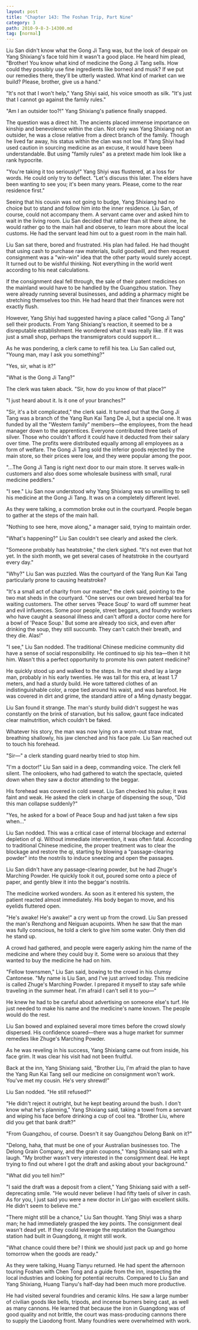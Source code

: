 ```yaml
---
layout: post
title: "Chapter 143: The Foshan Trip, Part Nine"
category: 3
path: 2010-9-8-3-14300.md
tag: [normal]
---
```


Liu San didn't know what the Gong Ji Tang was, but the look of despair on Yang Shixiang's face told him it wasn't a good place. He heard him plead, "Brother! You know what kind of medicine the Gong Ji Tang sells. How could they possibly use fine ingredients like borneol and musk? If we put our remedies there, they'll be utterly wasted. What kind of market can we build? Please, brother, give us a hand."

"It's not that I won't help," Yang Shiyi said, his voice smooth as silk. "It's just that I cannot go against the family rules."

"Am I an outsider too?!" Yang Shixiang's patience finally snapped.

The question was a direct hit. The ancients placed immense importance on kinship and benevolence within the clan. Not only was Yang Shixiang not an outsider, he was a close relative from a direct branch of the family. Though he lived far away, his status within the clan was not low. If Yang Shiyi had used caution in sourcing medicine as an excuse, it would have been understandable. But using "family rules" as a pretext made him look like a rank hypocrite.

"You're taking it too seriously!" Yang Shiyi was flustered, at a loss for words. He could only try to deflect. "Let's discuss this later. The elders have been wanting to see you; it's been many years. Please, come to the rear residence first."

Seeing that his cousin was not going to budge, Yang Shixiang had no choice but to stand and follow him into the inner residence. Liu San, of course, could not accompany them. A servant came over and asked him to wait in the living room. Liu San decided that rather than sit there alone, he would rather go to the main hall and observe, to learn more about the local customs. He had the servant lead him out to a guest room in the main hall.

Liu San sat there, bored and frustrated. His plan had failed. He had thought that using cash to purchase raw materials, build goodwill, and then request consignment was a "win-win" idea that the other party would surely accept. It turned out to be wishful thinking. Not everything in the world went according to his neat calculations.

If the consignment deal fell through, the sale of their patent medicines on the mainland would have to be handled by the Guangzhou station. They were already running several businesses, and adding a pharmacy might be stretching themselves too thin. He had heard that their finances were not exactly flush.

However, Yang Shiyi had suggested having a place called "Gong Ji Tang" sell their products. From Yang Shixiang's reaction, it seemed to be a disreputable establishment. He wondered what it was really like. If it was just a small shop, perhaps the transmigrators could support it...

As he was pondering, a clerk came to refill his tea. Liu San called out, "Young man, may I ask you something?"

"Yes, sir, what is it?"

"What is the Gong Ji Tang?"

The clerk was taken aback. "Sir, how do you know of that place?"

"I just heard about it. Is it one of your branches?"

"Sir, it's a bit complicated," the clerk said. It turned out that the Gong Ji Tang was a branch of the Yang Run Kai Tang De Ji, but a special one. It was funded by all the "Western family" members—the employees, from the head manager down to the apprentices. Everyone contributed three taels of silver. Those who couldn't afford it could have it deducted from their salary over time. The profits were distributed equally among all employees as a form of welfare. The Gong Ji Tang sold the inferior goods rejected by the main store, so their prices were low, and they were popular among the poor.

"...The Gong Ji Tang is right next door to our main store. It serves walk-in customers and also does some wholesale business with small, rural medicine peddlers."

"I see." Liu San now understood why Yang Shixiang was so unwilling to sell his medicine at the Gong Ji Tang. It was on a completely different level.

As they were talking, a commotion broke out in the courtyard. People began to gather at the steps of the main hall.

"Nothing to see here, move along," a manager said, trying to maintain order.

"What's happening?" Liu San couldn't see clearly and asked the clerk.

"Someone probably has heatstroke," the clerk sighed. "It's not even that hot yet. In the sixth month, we get several cases of heatstroke in the courtyard every day."

"Why?" Liu San was puzzled. Was the courtyard of the Yang Run Kai Tang particularly prone to causing heatstroke?

"It's a small act of charity from our master," the clerk said, pointing to the two mat sheds in the courtyard. "One serves our own brewed herbal tea for waiting customers. The other serves 'Peace Soup' to ward off summer heat and evil influences. Some poor people, street beggars, and foundry workers who have caught a seasonal illness and can't afford a doctor come here for a bowl of 'Peace Soup.' But some are already too sick, and even after drinking the soup, they still succumb. They can't catch their breath, and they die. Alas!"

"I see," Liu San nodded. The traditional Chinese medicine community did have a sense of social responsibility. He continued to sip his tea—then it hit him. Wasn't this a perfect opportunity to promote his own patent medicine?

He quickly stood up and walked to the steps. In the mat shed lay a large man, probably in his early twenties. He was tall for this era, at least 1.7 meters, and had a sturdy build. He wore tattered clothes of an indistinguishable color, a rope tied around his waist, and was barefoot. He was covered in dirt and grime, the standard attire of a Ming dynasty beggar.

Liu San found it strange. The man's sturdy build didn't suggest he was constantly on the brink of starvation, but his sallow, gaunt face indicated clear malnutrition, which couldn't be faked.

Whatever his story, the man was now lying on a worn-out straw mat, breathing shallowly, his jaw clenched and his face pale. Liu San reached out to touch his forehead.

"Sir—" a clerk standing guard nearby tried to stop him.

"I'm a doctor!" Liu San said in a deep, commanding voice. The clerk fell silent. The onlookers, who had gathered to watch the spectacle, quieted down when they saw a doctor attending to the beggar.

His forehead was covered in cold sweat. Liu San checked his pulse; it was faint and weak. He asked the clerk in charge of dispensing the soup, "Did this man collapse suddenly?"

"Yes, he asked for a bowl of Peace Soup and had just taken a few sips when..."

Liu San nodded. This was a critical case of internal blockage and external depletion of qi. Without immediate intervention, it was often fatal. According to traditional Chinese medicine, the proper treatment was to clear the blockage and restore the qi, starting by blowing a "passage-clearing powder" into the nostrils to induce sneezing and open the passages.

Liu San didn't have any passage-clearing powder, but he had Zhuge's Marching Powder. He quickly took it out, poured some onto a piece of paper, and gently blew it into the beggar's nostrils.

The medicine worked wonders. As soon as it entered his system, the patient reacted almost immediately. His body began to move, and his eyelids fluttered open.

"He's awake! He's awake!" a cry went up from the crowd. Liu San pressed the man's Renzhong and Neiguan acupoints. When he saw that the man was fully conscious, he told a clerk to give him some water. Only then did he stand up.

A crowd had gathered, and people were eagerly asking him the name of the medicine and where they could buy it. Some were so anxious that they wanted to buy the medicine he had on him.

"Fellow townsmen," Liu San said, bowing to the crowd in his clumsy Cantonese. "My name is Liu San, and I've just arrived today. This medicine is called Zhuge's Marching Powder. I prepared it myself to stay safe while traveling in the summer heat. I'm afraid I can't sell it to you—"

He knew he had to be careful about advertising on someone else's turf. He just needed to make his name and the medicine's name known. The people would do the rest.

Liu San bowed and explained several more times before the crowd slowly dispersed. His confidence soared—there was a huge market for summer remedies like Zhuge's Marching Powder.

As he was reveling in his success, Yang Shixiang came out from inside, his face grim. It was clear his visit had not been fruitful.

Back at the inn, Yang Shixiang said, "Brother Liu, I'm afraid the plan to have the Yang Run Kai Tang sell our medicine on consignment won't work. You've met my cousin. He's very shrewd!"

Liu San nodded. "He still refused?"

"He didn't reject it outright, but he kept beating around the bush. I don't know what he's planning," Yang Shixiang said, taking a towel from a servant and wiping his face before drinking a cup of cool tea. "Brother Liu, where did you get that bank draft?"

"From Guangzhou, of course. Doesn't it say Guangzhou Delong Bank on it?"

"Delong, haha, that must be one of your Australian businesses too. The Delong Grain Company, and the grain coupons," Yang Shixiang said with a laugh. "My brother wasn't very interested in the consignment deal. He kept trying to find out where I got the draft and asking about your background."

"What did you tell him?"

"I said the draft was a deposit from a client," Yang Shixiang said with a self-deprecating smile. "He would never believe I had fifty taels of silver in cash. As for you, I just said you were a new doctor in Lin'gao with excellent skills. He didn't seem to believe me."

"There might still be a chance," Liu San thought. Yang Shiyi was a sharp man; he had immediately grasped the key points. The consignment deal wasn't dead yet. If they could leverage the reputation the Guangzhou station had built in Guangdong, it might still work.

"What chance could there be? I think we should just pack up and go home tomorrow when the goods are ready."

As they were talking, Huang Tianyu returned. He had spent the afternoon touring Foshan with Chen Tong and a guide from the inn, inspecting the local industries and looking for potential recruits. Compared to Liu San and Yang Shixiang, Huang Tianyu's half-day had been much more productive.

He had visited several foundries and ceramic kilns. He saw a large number of civilian goods like bells, tripods, and incense burners being cast, as well as many cannons. He learned that because the iron in Guangdong was of good quality and not brittle, the court was mass-producing cannons there to supply the Liaodong front. Many foundries were overwhelmed with work.